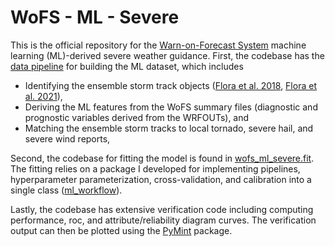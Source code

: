 # WoFS - ML - Severe

This is the official repository for the [Warn-on-Forecast System](https://www.nssl.noaa.gov/projects/wof/) machine learning (ML)-derived severe weather guidance. First, the codebase has the [data pipeline](https://github.com/monte-flora/wofs_ml_severe/blob/main/wofs_ml_severe/io/ml_data_pipeline.py) for building the ML dataset, which includes 

* Identifying the ensemble storm track objects ([Flora et al. 2018](https://journals.ametsoc.org/view/journals/wefo/34/6/waf-d-19-0094_1.xml?rskey=wn5MVr&result=6), [Flora et al. 2021](https://journals.ametsoc.org/view/journals/mwre/149/5/MWR-D-20-0194.1.xml?rskey=wn5MVr&result=3)), 
* Deriving the ML features from the WoFS summary files (diagnostic and prognostic variables derived from the WRFOUTs), and 
* Matching the ensemble storm tracks to local tornado, severe hail, and severe wind reports, 

Second, the codebase for fitting the model is found in [wofs_ml_severe.fit](https://github.com/monte-flora/wofs_ml_severe/tree/main/wofs_ml_severe/fit). The fitting relies on a package I developed for implementing pipelines, hyperparameter parameterization, cross-validation, and calibration into a single class ([ml_workflow](https://github.com/WarnOnForecast/ml_workflow)). 


Lastly, the codebase has extensive verification code including computing performance, roc, and attribute/reliability diagram curves. The verification output can then be plotted using the [PyMint](https://github.com/monte-flora/py-mint) package. 

